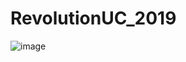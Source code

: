 # RevolutionUC_2019

![image](https://www.google.com/url?sa=i&source=images&cd=&cad=rja&uact=8&ved=2ahUKEwir4p7R_63hAhVP0KwKHdTrCDYQjRx6BAgBEAU&url=https%3A%2F%2Frevolutionuc.com%2F&psig=AOvVaw2EGqVFg-m4FPMXaFXHX5tv&ust=1554177260965582)